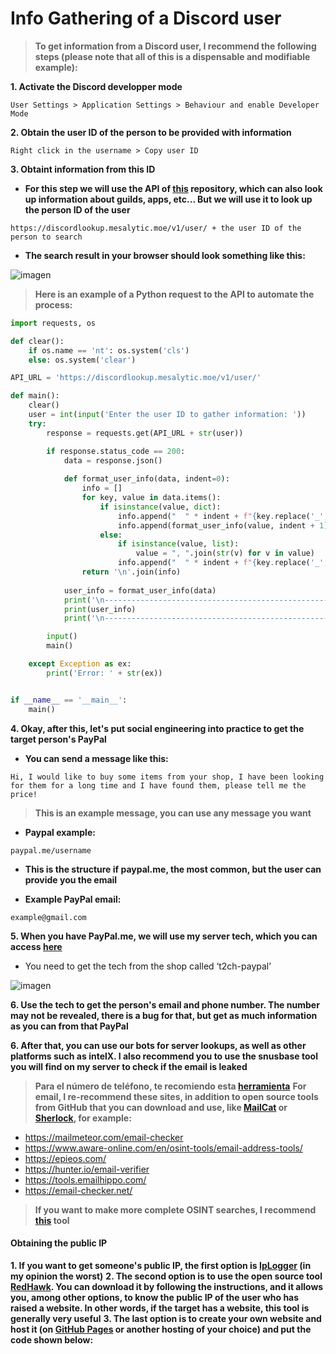 # Info Gathering of a Discord user

> **To get information from a Discord user, I recommend the following steps (please note that all of this is a dispensable and modifiable example):**

**1. Activate the Discord developper mode**

```text
User Settings > Application Settings > Behaviour and enable Developer Mode
```

**2. Obtain the user ID of the person to be provided with information** 

```text
Right click in the username > Copy user ID
```

**3. Obtaint information from this ID**

- **For this step we will use the API of [this](https://github.com/mesalytic/discord-lookup-api) repository, which can also look up information about guilds, apps, etc... But we will use it to look up the person ID of the user**

```text
https://discordlookup.mesalytic.moe/v1/user/ + the user ID of the person to search
```

- **The search result in your browser should look something like this:**

![imagen](https://github.com/user-attachments/assets/826ca3e5-79b4-4b53-a184-c2cbefacd3f5)

> **Here is an example of a Python request to the API to automate the process:**

```python
import requests, os

def clear():
    if os.name == 'nt': os.system('cls')
    else: os.system('clear')

API_URL = 'https://discordlookup.mesalytic.moe/v1/user/'

def main():
    clear()
    user = int(input('Enter the user ID to gather information: '))
    try:
        response = requests.get(API_URL + str(user))

        if response.status_code == 200:
            data = response.json()
                
            def format_user_info(data, indent=0):
                info = []
                for key, value in data.items():
                    if isinstance(value, dict):
                        info.append("  " * indent + f"{key.replace('_', ' ').title()}:")
                        info.append(format_user_info(value, indent + 1))
                    else:
                        if isinstance(value, list):
                            value = ", ".join(str(v) for v in value)
                        info.append("  " * indent + f"{key.replace('_', ' ').title()}: {value}")
                return '\n'.join(info)
                
            user_info = format_user_info(data)
            print('\n-------------------------------------------------------------------------------')
            print(user_info)
            print('\n-------------------------------------------------------------------------------')

        input()
        main()

    except Exception as ex:
        print('Error: ' + str(ex))


if __name__ == '__main__':
    main()
```

**4. Okay, after this, let's put social engineering into practice to get the target person's PayPal**

-  **You can send a message like this:**

```text
Hi, I would like to buy some items from your shop, I have been looking for them for a long time and I have found them, please tell me the price!
```

> **This is an example message, you can use any message you want**

- **Paypal example:**

```text
paypal.me/username
```

- **This is the structure if paypal.me, the most common, but the user can provide you the email**

- **Example PayPal email:**

```text
example@gmail.com
```

**5. When you have PayPal.me, we will use my server tech, which you can access [here](https://discord.gg/freeforreal)**

- You need to get the tech from the shop called ‘t2ch-paypal’

![imagen](https://github.com/user-attachments/assets/1ec41666-d86e-479e-bb66-7dbdde011486)

**6. Use the tech to get the person's email and phone number. The number may not be revealed, there is a bug for that, but get as much information as you can from that PayPal**

**6. After that, you can use our bots for server lookups, as well as other platforms such as intelX. I also recommend you to use the snusbase tool you will find on my server to check if the email is leaked**

> **Para el número de teléfono, te recomiendo esta [herramienta](https://github.com/Euronymou5/Dark-Hydro)**
> **For email, I re-recommend these sites, in addition to open source tools from GitHub that you can download and use, like [MailCat](https://github.com/sharsil/mailcat) or [Sherlock](https://github.com/sherlock-project/sherlock), for example:**

- https://mailmeteor.com/email-checker
- https://www.aware-online.com/en/osint-tools/email-address-tools/
- https://epieos.com/
- https://hunter.io/email-verifier
- https://tools.emailhippo.com/
- https://email-checker.net/

> **If you want to make more complete OSINT searches, I recommend [this](https://github.com/Euronymou5/DorkBuster) tool**

#### Obtaining the public IP

**1. If you want to get someone's public IP, the first option is [IpLogger](https://iplogger.org/en/) (in my opinion the worst)**
**2. The second option is to use the open source tool [RedHawk](https://github.com/Tuhinshubhra/RED_HAWK). You can download it by following the instructions, and it allows you, among other options, to know the public IP of the user who has raised a website. In other words, if the target has a website, this tool is generally very useful**
**3. The last option is to create your own website and host it (on [GitHub Pages](https://pages.github.com/) or another hosting of your choice) and put the code shown below:**

